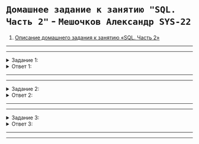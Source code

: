 # `Домашнее задание к занятию "SQL. Часть 2"` - `Мешочков Александр SYS-22`



1. [Описание домашнего задания к занятию «SQL. Часть 2»](https://github.com/netology-code/sdb-homeworks/blob/main/12-04.md)
---

---
<details>
   <summary> Задание 1: </summary>
Одним запросом получите информацию о магазине, в котором обслуживается более 300 покупателей, и выведите в результат следующую информацию: 
- фамилия и имя сотрудника из этого магазина;
- город нахождения магазина;
- количество пользователей, закреплённых в этом магазине.
</details>

<details>
   <summary> Ответ 1: </summary>
  
```sql
SELECT CONCAT(s.last_name, ' ', s.first_name) AS staff, c.city, COUNT(c2.store_id) AS custumers
FROM customer c2
INNER JOIN store s2 ON s2.store_id = c2.store_id
INNER JOIN staff s ON s.staff_id = s2.manager_staff_id 
INNER JOIN address a ON s.address_id = a.address_id
INNER JOIN city c ON c.city_id = a.city_id
GROUP BY c2.store_id
HAVING COUNT(c2.store_id) > 300;
```

</details>

---

---

<details>
   <summary> Задание 2: </summary>
Получите количество фильмов, продолжительность которых больше средней продолжительности всех фильмов.
</details>

<details>
   <summary> Ответ 2: </summary>
  
```sql
SELECT COUNT(f.title) 
FROM film f
WHERE f.`length` > (SELECT AVG(`length`) FROM film)
```

</details>

---

---

<details>
   <summary> Задание 3: </summary>
Получите информацию, за какой месяц была получена наибольшая сумма платежей, и добавьте информацию по количеству аренд за этот месяц.

</details>

<details>
   <summary> Ответ 3: </summary>
  
```sql
SELECT MONTH(payment_date), SUM(p.amount), COUNT(p.rental_id) 
FROM payment p
GROUP BY MONTH(payment_date)
ORDER BY SUM(p.amount ) DESC
LIMIT 1;
```

</details>

---

---